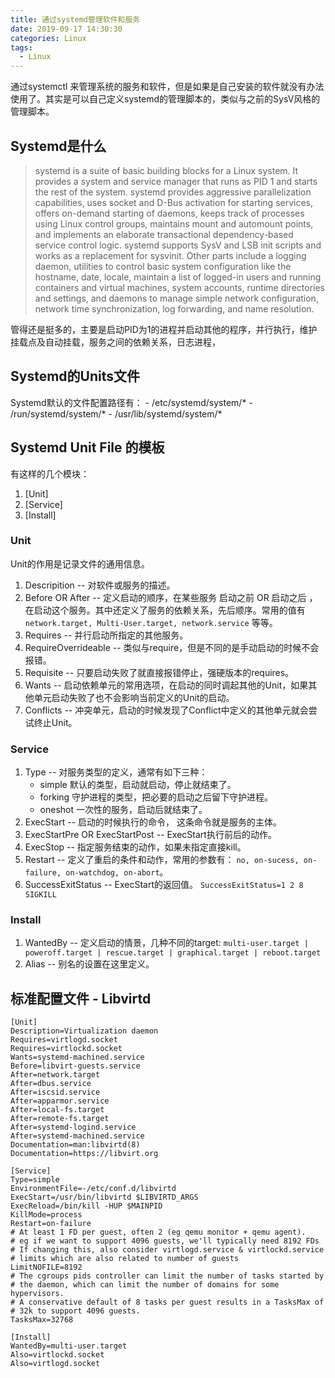 ```yaml
---
title: 通过systemd管理软件和服务
date: 2019-09-17 14:30:30
categories: Linux
tags:
  - Linux
---
```


通过systemctl 来管理系统的服务和软件，但是如果是自己安装的软件就没有办法使用了。其实是可以自己定义systemd的管理脚本的，类似与之前的SysV风格的管理脚本。

## Systemd是什么
> systemd is a suite of basic building blocks for a Linux system. It provides a system and service manager that runs as PID 1 and starts the rest of the system. systemd provides aggressive parallelization capabilities, uses socket and D-Bus activation for starting services, offers on-demand starting of daemons, keeps track of processes using Linux control groups, maintains mount and automount points, and implements an elaborate transactional dependency-based service control logic. systemd supports SysV and LSB init scripts and works as a replacement for sysvinit. Other parts include a logging daemon, utilities to control basic system configuration like the hostname, date, locale, maintain a list of logged-in users and running containers and virtual machines, system accounts, runtime directories and settings, and daemons to manage simple network configuration, network time synchronization, log forwarding, and name resolution.

管得还是挺多的，主要是启动PID为1的进程并启动其他的程序，并行执行，维护挂载点及自动挂载，服务之间的依赖关系，日志进程，
## Systemd的Units文件
Systemd默认的文件配置路径有：
	- /etc/systemd/system/*
	- /run/systemd/system/*
	- /usr/lib/systemd/system/*

## Systemd Unit File 的模板
有这样的几个模块：
1. [Unit]
2. [Service]
3. [Install]

### Unit
Unit的作用是记录文件的通用信息。
1. Descripition -- 对软件或服务的描述。
2. Before OR After -- 定义启动的顺序，在某些服务 启动之前 OR 启动之后 ，在启动这个服务。其中还定义了服务的依赖关系，先后顺序。常用的值有 `network.target, Multi-User.target, network.service` 等等。
3. Requires -- 并行启动所指定的其他服务。
4. RequireOverrideable -- 类似与require，但是不同的是手动启动的时候不会报错。
5. Requisite -- 只要启动失败了就直接报错停止，强硬版本的requires。
6. Wants -- 启动依赖单元的常用选项，在启动的同时调起其他的Unit，如果其他单元启动失败了也不会影响当前定义的Unit的启动。
7. Conflicts -- 冲突单元，启动的时候发现了Conflict中定义的其他单元就会尝试终止Unit。

### Service
1. Type -- 对服务类型的定义，通常有如下三种：
   	- simple 默认的类型，启动就启动，停止就结束了。
   	- forking 守护进程的类型，把必要的启动之后留下守护进程。
   	- oneshot 一次性的服务，启动后就结束了。
2. ExecStart -- 启动的时候执行的命令， 这条命令就是服务的主体。
3. ExecStartPre OR ExecStartPost -- ExecStart执行前后的动作。
4. ExecStop -- 指定服务结束的动作，如果未指定直接kill。
5. Restart -- 定义了重启的条件和动作，常用的参数有： `no, on-sucess, on-failure, on-watchdog, on-abort`。
6. SuccessExitStatus -- ExecStart的返回值。 `SuccessExitStatus=1 2 8 SIGKILL`

### Install
1. WantedBy -- 定义启动的情景，几种不同的target: `multi-user.target | poweroff.target | rescue.target | graphical.target | reboot.target`
2. Alias -- 别名的设置在这里定义。

## 标准配置文件 - Libvirtd
```
[Unit]
Description=Virtualization daemon
Requires=virtlogd.socket
Requires=virtlockd.socket
Wants=systemd-machined.service
Before=libvirt-guests.service
After=network.target
After=dbus.service
After=iscsid.service
After=apparmor.service
After=local-fs.target
After=remote-fs.target
After=systemd-logind.service
After=systemd-machined.service
Documentation=man:libvirtd(8)
Documentation=https://libvirt.org

[Service]
Type=simple
EnvironmentFile=-/etc/conf.d/libvirtd
ExecStart=/usr/bin/libvirtd $LIBVIRTD_ARGS
ExecReload=/bin/kill -HUP $MAINPID
KillMode=process
Restart=on-failure
# At least 1 FD per guest, often 2 (eg qemu monitor + qemu agent).
# eg if we want to support 4096 guests, we'll typically need 8192 FDs
# If changing this, also consider virtlogd.service & virtlockd.service
# limits which are also related to number of guests
LimitNOFILE=8192
# The cgroups pids controller can limit the number of tasks started by
# the daemon, which can limit the number of domains for some hypervisors.
# A conservative default of 8 tasks per guest results in a TasksMax of
# 32k to support 4096 guests.
TasksMax=32768

[Install]
WantedBy=multi-user.target
Also=virtlockd.socket
Also=virtlogd.socket
```